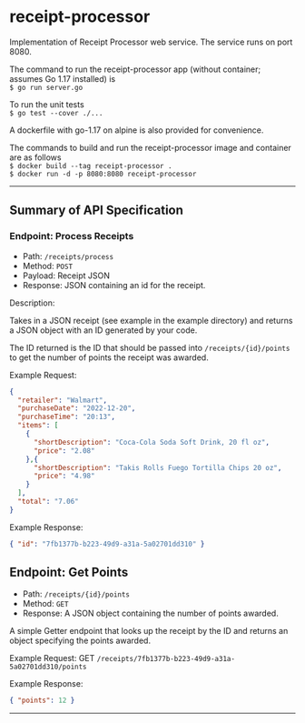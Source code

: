 # receipt-processor
Implementation of Receipt Processor web service. The service runs on port 8080.

The command to run the receipt-processor app (without container; assumes Go 1.17 installed) is  
`$ go run server.go`

To run the unit tests  
`$ go test --cover ./...`

A dockerfile with go-1.17 on alpine is also provided for convenience.

The commands to build and run the receipt-processor image and container are as follows  
`$ docker build --tag receipt-processor .`  
`$ docker run -d -p 8080:8080 receipt-processor`

---
## Summary of API Specification

### Endpoint: Process Receipts

* Path: `/receipts/process`
* Method: `POST`
* Payload: Receipt JSON
* Response: JSON containing an id for the receipt.

Description:

Takes in a JSON receipt (see example in the example directory) and returns a JSON object with an ID generated by your code.

The ID returned is the ID that should be passed into `/receipts/{id}/points` to get the number of points the receipt
was awarded.

Example Request:

```json
{
  "retailer": "Walmart",
  "purchaseDate": "2022-12-20",
  "purchaseTime": "20:13",
  "items": [
    {
      "shortDescription": "Coca-Cola Soda Soft Drink, 20 fl oz",
      "price": "2.08"
    },{
      "shortDescription": "Takis Rolls Fuego Tortilla Chips 20 oz",
      "price": "4.98"
    }
  ],
  "total": "7.06"
}
```

Example Response:
```json
{ "id": "7fb1377b-b223-49d9-a31a-5a02701dd310" }
```

## Endpoint: Get Points

* Path: `/receipts/{id}/points`
* Method: `GET`
* Response: A JSON object containing the number of points awarded.

A simple Getter endpoint that looks up the receipt by the ID and returns an object specifying the points awarded.

Example Request:
GET `/receipts/7fb1377b-b223-49d9-a31a-5a02701dd310/points`

Example Response:
```json
{ "points": 12 }
```

---



